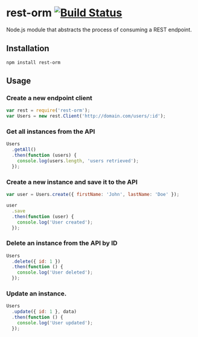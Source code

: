 # rest-orm [![Build Status](https://travis-ci.org/ngonzalvez/rest-orm.svg?branch=dev)](https://travis-ci.org/ngonzalvez/rest-orm)

Node.js module that abstracts the process of consuming a REST endpoint.


## Installation

    npm install rest-orm


## Usage

### Create a new endpoint client

~~~js
var rest = require('rest-orm');
var Users = new rest.Client('http://domain.com/users/:id');
~~~


### Get all instances from the API

~~~js
Users
  .getAll()
  .then(function (users) {
    console.log(users.length, 'users retrieved');
  });
~~~


### Create a new instance and save it to the API

~~~js
var user = Users.create({ firstName: 'John', lastName: 'Doe' });

user
  .save
  .then(function (user) {
    console.log('User created');
  });
~~~


### Delete an instance from the API by ID

~~~js
Users
  .delete({ id: 1 })
  .then(function () {
    console.log('User deleted');
  });
~~~


### Update an instance.

~~~js
Users
  .update({ id: 1 }, data)
  .then(function () {
    console.log('User updated');
  });
~~~
